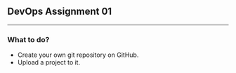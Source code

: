 ## DevOps Assignment 01
<hr>

### What to do?
-  Create your own git repository on GitHub.
-  Upload a project to it.
